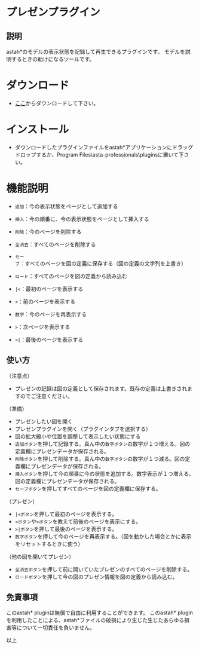 # プレゼンプラグイン

## 説明
astah*のモデルの表示状態を記録して再生できるプラグインです。
モデルを説明するときの助けになるツールです。

# ダウンロード
- [ここ](https://github.com/snytng/presen/releases/download/V0.1.3/presen-0.1.3.jar)からダウンロードして下さい。

# インストール
- ダウンロードしたプラグインファイルをastah*アプリケーションにドラッグドロップするか、Program Files\asta-professionals\pluginsに置いて下さい。

# 機能説明
- `追加`：今の表示状態をページとして追加する
- `挿入`：今の順番に、今の表示状態をページとして挿入する
- `削除`：今のページを削除する
- `全消去`：すべてのページを削除する

- `セーブ`：すべてのページを図の定義に保存する（図の定義の文字列を上書き）
- `ロード`：すべてのページを図の定義から読み込む

- `|<`：最初のページを表示する
- `<`：前のページを表示する
- `数字`：今のページを再表示する
- `>`：次ページを表示する
- `>|`：最後のページを表示する


## 使い方
（注意点）
- プレゼンの記録は図の定義として保存されます。既存の定義は上書きされますのでご注意ください。

（準備）
- プレゼンしたい図を開く
- プレゼンプラグインを開く（プラグインタブを選択する）
- 図の拡大縮小や位置を調整して表示したい状態にする
- `追加ボタン`を押して記録する。真ん中の`数字ボタン`の数字が１つ増える。図の定義欄にプレゼンデータが保存される。
- `削除ボタン`を押して削除する。真ん中の`数字ボタン`の数字が１つ減る。図の定義欄にプレゼンデータが保存される。
- `挿入ボタン`を押して今の順番に今の状態を追加する。数字表示が１つ増える。図の定義欄にプレゼンデータが保存される。
- `セーブボタン`を押してすべてのページを図の定義欄に保存する。

（プレゼン）
- `|<ボタン`を押して最初のページを表示する。
- `<ボタン`や`>ボタン`を教えて前後のページを表示にする。
- `>|ボタン`を押して最後のページを表示する。
- `数字ボタン`を押して今のページを再表示する。（図を動かした場合とかに表示をリセットするときに使う）

（他の図を開いてプレゼン）
- `全消去ボタン`を押して前に開いていたプレゼンのすべてのページを削除する。
- `ロードボタン`を押して今の図のプレゼン情報を図の定義から読み込む。

## 免責事項
このastah* pluginは無償で自由に利用することができます。
このastah* pluginを利用したことによる、astah*ファイルの破損により生じた生じたあらゆる損害等について一切責任を負いません。

以上
